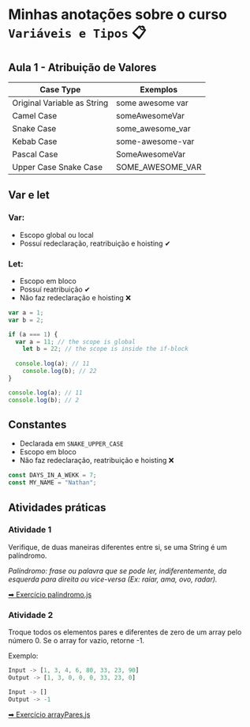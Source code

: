# Minhas anotações sobre o curso ```Variáveis e Tipos``` 📋

## Aula 1 - Atribuição de Valores

| Case Type | Exemplos |
| --- | ----------- |
| Original Variable as String | some awesome var |
| Camel Case | someAwesomeVar |
| Snake Case | some_awesome_var |
| Kebab Case | some-awesome-var |
| Pascal Case | SomeAwesomeVar |
| Upper Case Snake Case | SOME_AWESOME_VAR |

##  Var e let

### Var:

- Escopo global ou local
- Possuí redeclaração, reatribuição e hoisting ✔

### Let:

- Escopo em bloco
- Possuí reatribuição ✔
- Não faz redeclaração e hoisting ❌

```js
var a = 1;
var b = 2;

if (a === 1) {
  var a = 11; // the scope is global
	let b = 22; // the scope is inside the if-block
	
  console.log(a); // 11
	console.log(b); // 22
}

console.log(a); // 11
console.log(b); // 2
```

## Constantes

- Declarada em ``SNAKE_UPPER_CASE``
- Escopo em bloco
- Não faz redeclaração, reatribuição e hoisting ❌

```js
const DAYS_IN_A_WEKK = 7;
const MY_NAME = "Nathan";
```

## Atividades práticas

### Atividade 1

Verifique, de duas maneiras diferentes entre si, se uma String é um palíndromo.

*Palíndromo: frase ou palavra que se pode ler, indiferentemente, da esquerda para direita ou vice-versa (Ex: raiar, ama, ovo, radar).*

[➡ Exercício palindromo.js](https://github.com/CarvalhoNathan/variaveis-tipos/blob/main/arrayPares.js)

### Atividade 2

Troque todos os elementos pares e diferentes de zero de um array pelo número 0. Se o array for vazio, retorne -1.

Exemplo:

```js
Input -> [1, 3, 4, 6, 80, 33, 23, 90]
Output -> [1, 3, 0, 0, 0, 33, 23, 0]
```

```js
Input -> []
Output -> -1
```

[➡ Exercício arrayPares.js](https://github.com/CarvalhoNathan/variaveis-tipos/blob/main/arrayPares.js)
